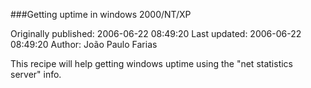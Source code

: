 ###Getting uptime in windows 2000/NT/XP

Originally published: 2006-06-22 08:49:20
Last updated: 2006-06-22 08:49:20
Author: João Paulo Farias

This recipe will help getting windows uptime using the "net statistics server" info.
